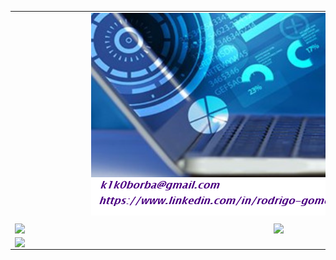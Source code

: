     
  
<center>
<table style="border:0px solid black;">
  <tr>
    <td colspan=2 align=center>
      <img src="https://github.com/k1k0borba/k1k0borba/blob/master/images/github_k1k0borba2.png" />
    </td>
  </tr>
    <tr>
        <td></td>
    </tr>
    <tr>
        <td><img width="400px" align="left" src="https://github-readme-stats.vercel.app/api/top-langs/?username=k1k0borba&hide=html&layout=compact&theme=dark" /></td>
        <td><img width="495px" align="left" src="https://github-readme-stats.vercel.app/api?username=k1k0borba&theme=highcontrast&show_icons=true"/></td>
    </tr> 
    <tr>
        <td colspan=2><img align="left" src="https://komarev.com/ghpvc/?username=k1k0borba&color=blue&style=flat" /></td>
    </tr>
</table>
</center>
<!--
**k1k0borba/k1k0borba** is a ✨ _special_ ✨ repository because its `README.md` (this file) appears on your GitHub profile.

Here are some ideas to get you started:

- 🔭 I’m currently working on ...
- 🌱 I’m currently learning ...
- 👯 I’m looking to collaborate on ...
- 🤔 I’m looking for help with ...
- 💬 Ask me about ...
- 📫 How to reach me: ...
- 😄 Pronouns: ...
- ⚡ Fun fact: ...
-->
